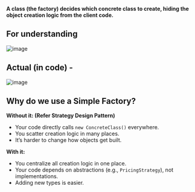 **A class (the factory) decides which concrete class to create, hiding the object creation logic from the client code.**
  
## For understanding

![image](https://github.com/user-attachments/assets/a3a6cf4a-03b4-4b0d-a389-52e3ba64dd47)

## Actual (in code) -

![image](https://github.com/user-attachments/assets/87bda3c5-502b-4a50-be2e-e3bf8735fdfa)


## Why do we use a Simple Factory?

**Without it: (Refer Strategy Design Pattern)**

- Your code directly calls `new ConcreteClass()` everywhere.
- You scatter creation logic in many places.
- It’s harder to change how objects get built.

**With it:**

- You centralize all creation logic in one place.
- Your code depends on abstractions (e.g., `PricingStrategy`), not implementations.
- Adding new types is easier.


